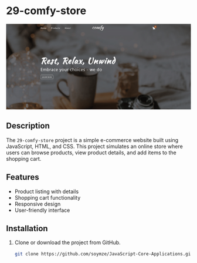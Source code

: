 # 29-comfy-store
![comfy-store](https://github.com/soymze/JavaScript-Core-Applications/blob/master/comfy.gif)
## Description
The `29-comfy-store` project is a simple e-commerce website built using JavaScript, HTML, and CSS. This project simulates an online store where users can browse products, view product details, and add items to the shopping cart.

## Features
- Product listing with details
- Shopping cart functionality
- Responsive design
- User-friendly interface

## Installation
1. Clone or download the project from GitHub.
   ```bash
   git clone https://github.com/soymze/JavaScript-Core-Applications.git
